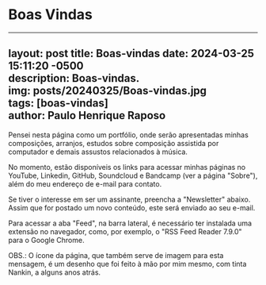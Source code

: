 Boas Vindas
============

---
layout: post
title:  Boas-vindas
date:   2024-03-25 15:11:20 -0500  
description: Boas-vindas.  
img: posts/20240325/Boas-vindas.jpg  
tags: [boas-vindas]  
author: Paulo Henrique Raposo
---

Pensei nesta página como um portfólio, onde serão apresentadas minhas composições, arranjos, estudos sobre composição assistida por computador e demais assustos relacionados à música.  

No momento, estão disponíveis os links para acessar minhas páginas no YouTube, Linkedin, GitHub, Soundcloud e Bandcamp (ver a página "Sobre"), além do meu endereço de e-mail para contato.  

Se tiver o interesse em ser um assinante, preencha a "Newsletter" abaixo. Assim que for postado um novo conteúdo, este será enviado ao seu e-mail.  

Para acessar a aba "Feed", na barra lateral, é necessário ter instalada uma extensão no navegador, como, por exemplo, o "RSS Feed Reader 7.9.0" para o Google Chrome.  

OBS.: O ícone da página, que também serve de imagem para esta mensagem, é um desenho que foi feito à mão por mim mesmo, com tinta Nankin, a alguns anos atrás.  

